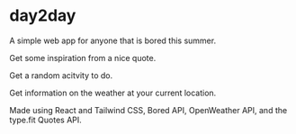 # day2day
A simple web app for anyone that is bored this summer.

Get some inspiration from a nice quote.

Get a random acitvity to do.

Get information on the weather at your current location.

Made using React and Tailwind CSS, Bored API, OpenWeather API, and the type.fit Quotes API.
